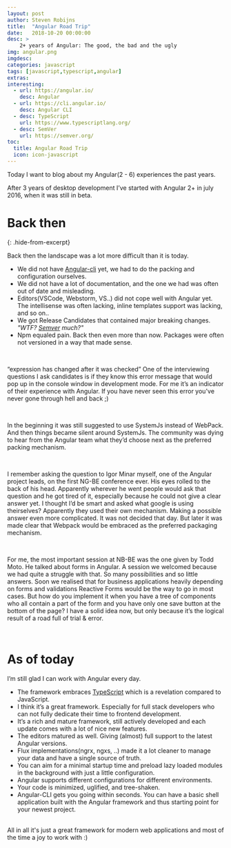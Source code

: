 ```yaml
---
layout: post
author: Steven Robijns
title:  "Angular Road Trip"
date:   2018-10-20 00:00:00
desc: >
    2+ years of Angular: The good, the bad and the ugly
img: angular.png
imgdesc:
categories: javascript
tags: [javascript,typescript,angular]
extras:
interesting:
  - url: https://angular.io/
    desc: Angular
  - url: https://cli.angular.io/
    desc: Angular CLI
  - desc: TypeScript
    url: https://www.typescriptlang.org/
  - desc: SemVer
    url: https://semver.org/
toc:
  title: Angular Road Trip
  icon: icon-javascript
---
```


Today I want to blog about my Angular(2 - 6) experiences the past years.

After 3 years of desktop development I’ve started with Angular 2+ in july 2016, when it was still in beta. 

# Back then
{: .hide-from-excerpt}

Back then the landscape was a lot more difficult than it is today.
<!--more-->
- We did not have [Angular-cli](https://cli.angular.io/) yet, we had to do the packing and configuration ourselves.
- We did not have a lot of documentation, and the one we had was often out of date and misleading.
- Editors(VSCode, Webstorm, VS..) did not cope well with Angular yet. The intellisense was often lacking, inline templates support was lacking, and so on..
- We got Release Candidates that contained major breaking changes. *"WTF? [Semver](https://semver.org) much?"*
- Npm equaled pain. Back then even more than now. Packages were often not versioned in a way that made sense. 

<br/>

“expression has changed after it was checked”
One of the interviewing questions I ask candidates is if they know this error message that would pop up in the console window in development mode. 
For me it’s an indicator of their experience with Angular. If you have never seen this error you've never gone through hell and back ;)

<br/>

In the beginning it was still suggested to use SystemJs instead of WebPack.
And then things became silent around SystemJs. The community was dying to hear from the Angular team what they’d choose next as the preferred packing mechanism.

<br/>

I remember asking the question to Igor Minar myself, one of the Angular project leads, on the first NG-BE conference ever. His eyes rolled to the back of his head. 
Apparently wherever he went people would ask that question and he got tired of it, especially because he could not give a clear answer yet. 
I thought I’d be smart and asked what google is using theirselves? Apparently they used their own mechanism. Making a possible answer even more complicated. 
It was not decided that day. But later it was made clear that Webpack would be embraced as the preferred packaging mechanism.

<br/>

For me, the most important session at NB-BE was the one given by Todd Moto.
He talked about forms in Angular. A session we welcomed because we had quite a struggle with that. So many possibilities and so little answers. 
Soon we realised that for business applications heavily depending on forms and validations Reactive Forms would be the way to go in most cases. 
But how do you implement it when you have a tree of components who all contain a part of the form and you have only one save button at the bottom of the page? 
I have a solid idea now, but only because it’s the logical result of a road full of trial & error.

<br/>

# As of today
I’m still glad I can work with Angular every day.

- The framework embraces [TypeScript](https://www.typescriptlang.org/) which is a revelation compared to JavaScript.
- I think it’s a great framework. Especially for full stack developers who can not fully dedicate their time to frontend development.
- It’s a rich and mature framework, still actively developed and each update comes with a lot of nice new features.
- The editors matured as well. Giving (almost) full support to the latest Angular versions.
- Flux implementations(ngrx, ngxs, ..) made it a lot cleaner to manage your data and have a single source of truth.
- You can aim for a minimal startup time and preload lazy loaded modules in the background with just a little configuration.
- Angular supports different configurations for different environments.
- Your code is minimized, uglified, and tree-shaken.
- Angular-CLI gets you going within seconds. You can have a basic shell application built with the Angular framework and thus starting point for your newest project.
<br/>
All in all it's just a great framework for modern web applications and most of the time a joy to work with :)




